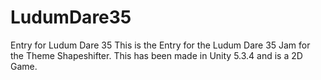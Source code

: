 # LudumDare35
Entry for Ludum Dare 35
This is the Entry for the Ludum Dare 35 Jam for the Theme Shapeshifter.
This has been made in Unity 5.3.4 and is a 2D Game.